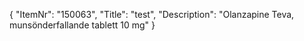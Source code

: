 {
  "ItemNr": "150063",
  "Title": "test",
  "Description": "Olanzapine Teva, munsönderfallande tablett 10 mg"
}